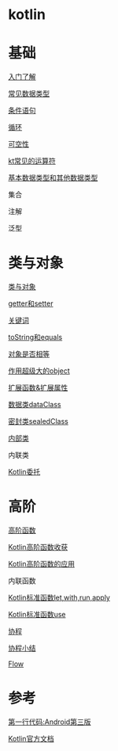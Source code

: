 # kotlin

# 基础

[入门了解](./mds/1、入门了解.md)

[常见数据类型](./mds/2、常见数据类型.md)

[条件语句](./mds/3、条件语句.md)

[循环](./mds/4、循环.md)

[可空性](./mds/14、可空性.md)

[kt常见的运算符](./mds/15、kt常见的运算符.md)

[基本数据类型和其他数据类型](./mds/17、基本数据类型和其他数据类型.md)

集合

注解

泛型

# 类与对象

[类与对象](./mds/5、类与对象.md)

[getter和setter](./mds/9、自定义%20getter%20setter.md)

[关键词](./mds/6、KeyWord.md)

[toString和equals](./mds/10、toString%20和equals.md)

[对象是否相等](./mds/11、对象是否相等.md)

[作用超级大的object](./mds/13、作用超级大的object.md)

[扩展函数&扩展属性](./mds/22、扩展函数&扩展属性.md)

[数据类dataClass](./mds/12、dataclass.md)

[密封类sealedClass](./mds/sealedclass.md)

[内部类](./mds/8、kt内部类.md)

内联类

[Kotlin委托](./mds/Kotlin委托.md)

# 高阶

[高阶函数](./mds/18、高阶函数.md)

[Kotlin高阶函数收获](./mds/Kotlin高阶函数收获.md)

[Kotlin高阶函数的应用](./mds/Kotlin高阶函数的应用.md)

内联函数

[Kotlin标准函数let,with,run,apply](./mds/Kotlin标准函数：let,with,run,apply.md)

[Kotlin标准函数use](./mds/Kotlin标准函数：use.md)

[协程](./mds/19、协程.md)

[协程小结](./mds/20、协程小结.md)

[Flow](./mds/21、Flow.md)


# 参考

[第一行代码:Android第三版](https://weread.qq.com/web/reader/73532150723f022f73516a6kecc32f3013eccbc87e4b62e)

[Kotlin官方文档](https://www.kotlincn.net/docs/reference/)



